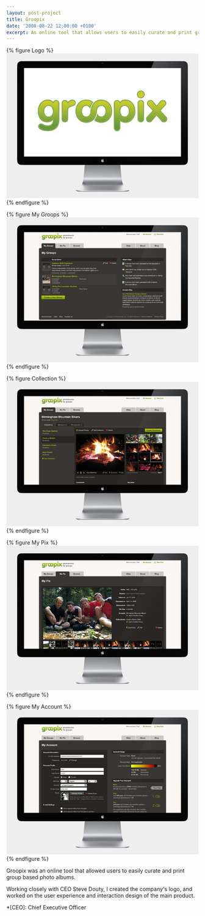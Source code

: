 ```yaml
---
layout: post-project
title: Groopix
date: '2008-08-22 12:00:00 +0100'
excerpt: An online tool that allows users to easily curate and print group based photo albums.
---
```

{% figure Logo %}
![](/assets/images/projects/groopix/0.jpg)
{% endfigure %}

{% figure My Groops %}
![](/assets/images/projects/groopix/1.jpg)
{% endfigure %}

{% figure Collection %}
![](/assets/images/projects/groopix/2.jpg)
{% endfigure %}

{% figure My Pix %}
![](/assets/images/projects/groopix/3.jpg)
{% endfigure %}

{% figure My Account %}
![](/assets/images/projects/groopix/4.jpg)
{% endfigure %}

Groopix was an online tool that allowed users to easily curate and print group based photo albums.

Working closely with CEO Steve Douty, I created the company's logo, and worked on the user experience and interaction design of the main product.

*[CEO]: Chief Executive Officer